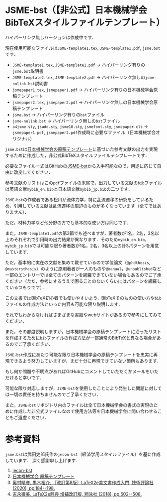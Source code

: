 # JSME-bst（【非公式】日本機械学会BibTeXスタイルファイルテンプレート）
ハイパーリンク無しバージョンは作成中です．

現在使用可能なファイルは`JSME-template1.tex`, `JSME-template1.pdf`, `jsme.bst`です．

- `JSME-template1.tex`, `JSME-template1.pdf` -> ハイパーリンク有りの`jsme.bst`説明書
- `JSME-template2.tex`, `JSME-template2.pdf` -> ハイパーリンク無しの`jsme-nolink.bst`説明書
- `jsmepaper1.tex`, `jsmepaper1.pdf` -> ハイパーリンク有りの日本機械学会原稿テンプレート
- `jsmepaper2.tex`, `jsmepaper2.pdf` -> ハイパーリンク無しの日本機械学会原稿テンプレート
- `jsme.bst` -> ハイパーリンク有りの`bst`ファイル
- `jsme-nolink.bst` -> ハイパーリンク無しの`bst`ファイル
- `a4jsme.sty`, `jsadd.sty`, `jsme10.sty`, `jsmefont.sty`, `jsmepaper.cls` -> `jsmepaper1.pdf`, `jsmepaper2.pdf`作成時に必要なファイル（日本機械学会オリジナル）


`jsme.bst`は[日本機械学会の原稿テンプレート](https://www.jsme.or.jp/publish/transact/for-authors.html)に基づいた参考文献の出力を実現するために作成した，非公式BibTeXスタイルファイルテンプレートです．

必要なファイル一式はGitHubの[JSME-bst](https://github.com/Yuki-MATSUKAWA/JSME-bst)から入手可能なので，用途に応じて自由に改変してください．

参考文献のリストはこの`pdf`ファイルの末尾で，出力している文献の`bib`ファイルは英語文献`mybib_en.bib`と日本語文献`mybib_jp.bib`の二つです．

`JSME-bst`の作成者である松川が流体力学，特に乱流遷移の研究をしているため，引用している文献は乱流遷移の周辺のものが多くなっています（全てではありません）．

ただ，材料力学など他分野の方でも基本的な使い方は同じです．

また，`JSME-template1.pdf`の第3節でも述べますが，著者数が1名，2名，3名以上のそれぞれで引用時の出力結果が異なります．そのため`mybib_en.bib`，`mybib_jp.bib`では可能な限り著者数が1名，2名，3名以上の計3パターンを用意しています．

ただ，基本的に実在の文献を集めて載せているので学位論文（`@phdthesis`, `@mastersthesis`）のように原則著者が一人のものや`@manual`，`@unpublished`など一部のエントリーでは全てのパターンを網羅できていない場合もあるのでご了承ください（ただ，参考にするうえで困ることのないくらいにはパターンを網羅しているつもりです）．

この文書ではBibTeX初心者でも使いやすいよう，BibTeXそのものの使い方や`bib`ファイルの作成方法といった内容も可能な限り説明します．

それでもわからなければさまざまな書籍やwebサイトがあるので参考にしてみてください．

また，その都度説明しますが，日本機械学会の原稿テンプレートに沿ったリストを作成するために`bib`ファイルの作成方法が一部通常のBibTeXと異なる場合があるのでご了承ください．

`JSME-bst`作成にあたり可能な限り日本機械学会の原稿テンプレートを忠実に再現できるよう努力していますが，まだ十分に再現できていない箇所もあります．

もし何か問題や不明点があればGitHubにコメントしていただくかメールをいただけると幸いです．

可能な限り対応しますが，`JSME-bst`を使用したことにより発生した問題に対しては一切の責任を持ちませんのでご了承ください．

また，`JSME-bst`リポジトリ内のファイルは全て日本機械学会の書式の実現のために作成した非公式ファイルなので使用方法等を日本機械学会に問い合わせることもご遠慮ください．


# 参考資料
`jsme.bst`は武田史郎氏作の`jecon-bst`（経済学用スタイルファイル）を基に作成しています．
深く感謝申し上げます．

1. [jecon-bst](https://github.com/ShiroTakeda/jecon-bst)
1. [日本機械学会 原稿テンプレート](https://www.jsme.or.jp/publish/transact/for-authors.html)
1. [奥村晴彦, 黒木裕介, ［改訂第8版］LaTeX2e美文書作成入門, 技術評論社 (2020), pp.184--198.](https://gihyo.jp/book/2020/978-4-297-11712-2)
1. [吉永徹美, LaTeX2e辞典 増補改訂版, 翔泳社 (2018), pp.502--508.](https://www.shoeisha.co.jp/book/detail/9784798157078)
